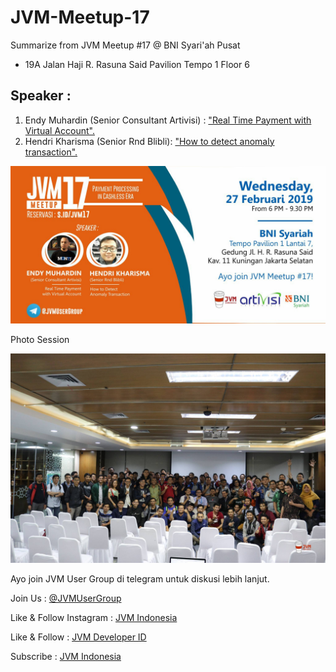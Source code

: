 # JVM-Meetup-17
Summarize from JVM Meetup #17 @ BNI Syari'ah Pusat

- 19A Jalan Haji R. Rasuna Said  Pavilion Tempo 1 Floor 6

## Speaker :

1. Endy Muhardin (Senior Consultant Artivisi) : ["Real Time Payment with Virtual Account".](https://drive.google.com/open?id=10HEwk9YsEQ8mp3Sq4dQzecjTSepsakFN)
2. Hendri Kharisma (Senior Rnd Blibli): ["How to detect anomaly transaction".](https://drive.google.com/open?id=1vGrrAweOOUvv-vT_s9ODl6Cx1ojDv6Ka)

![JVM #17 Poster](img/jvm17_landscape.jpeg "JVM #17 Poster")

Photo Session

![Photo Session JVM Meetup 17](img/jvm17_photosession.jpg "JVM Meetup #17 Photo session")

Ayo join JVM User Group di telegram untuk diskusi lebih lanjut.

Join Us : [@JVMUserGroup](t.me/JVMUserGroup)

Like & Follow Instagram : [JVM Indonesia](https://www.instagram.com/jvmindonesia/)

Like & Follow : [JVM Developer ID](https://www.facebook.com/JVMDeveloperID/)

Subscribe : [JVM Indonesia](https://www.youtube.com/channel/UCXwXmQEQySqhqAMmys4N56w)